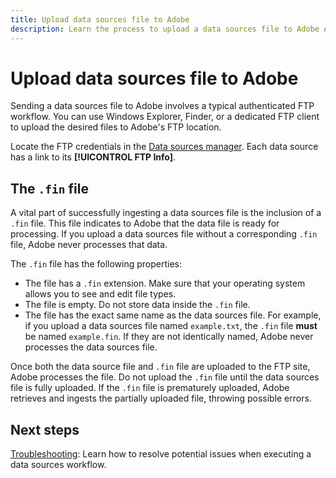```yaml
---
title: Upload data sources file to Adobe
description: Learn the process to upload a data sources file to Adobe Analytics.
---
```


# Upload data sources file to Adobe

Sending a data sources file to Adobe involves a typical authenticated FTP workflow. You can use Windows Explorer, Finder, or a dedicated FTP client to upload the desired files to Adobe's FTP location.

Locate the FTP credentials in the [Data sources manager](manage.md). Each data source has a link to its **[!UICONTROL FTP Info]**.

## The `.fin` file

A vital part of successfully ingesting a data sources file is the inclusion of a `.fin` file. This file indicates to Adobe that the data file is ready for processing. If you upload a data sources file without a corresponding `.fin` file, Adobe never processes that data.

The `.fin` file has the following properties:

* The file has a `.fin` extension. Make sure that your operating system allows you to see and edit file types.
* The file is empty. Do not store data inside the `.fin` file.
* The file has the exact same name as the data sources file. For example, if you upload a data sources file named `example.txt`, the `.fin` file **must** be named `example.fin`. If they are not identically named, Adobe never processes the data sources file.

Once both the data source file and `.fin` file are uploaded to the FTP site, Adobe processes the file. Do not upload the `.fin` file until the data sources file is fully uploaded. If the `.fin` file is prematurely uploaded, Adobe retrieves and ingests the partially uploaded file, throwing possible errors.

## Next steps

[Troubleshooting](troubleshooting.md): Learn how to resolve potential issues when executing a data sources workflow.
